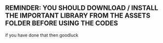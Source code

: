 ## REMINDER: YOU SHOULD DOWNLOAD / INSTALL THE IMPORTANT LIBRARY FROM THE ASSETS FOLDER BEFORE USING THE CODES 

if you have done that then goodluck
